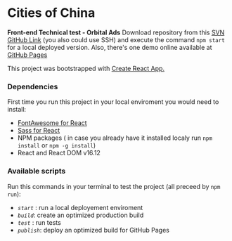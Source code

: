 # Cities of China
**Front-end Technical test - Orbital Ads**
Download repository from this [SVN GitHub Link](https://github.com/marpri-17/cities-of-china.git) (you also could use SSH) and execute the command `npm start` for a local deployed version. 
Also, there's one demo online available at [GitHub Pages](https://marpri-17.github.io/cities-of-china/)

This project was bootstrapped with [Create React App.](https://github.com/facebook/create-react-app)

### Dependencies
First time you run this project in your local enviroment you would need to install: 
- [FontAwesome for React](https://fontawesome.com/how-to-use/on-the-web/using-with/react)
- [Sass for React](https://create-react-app.dev/docs/adding-a-sass-stylesheet/)
- NPM packages ( in case you already have it installed localy run `npm install` or `npm -g install`)
- React and React DOM v16.12

### Available scripts
Run this commands in your terminal to test the project (all preceed by `npm run`):
- *`start`* : run a local deployement enviroment
- *`build`*: create an optimized production build
- *`test`* : run tests
- *`publish`*: deploy an optimized build for GitHub Pages 
